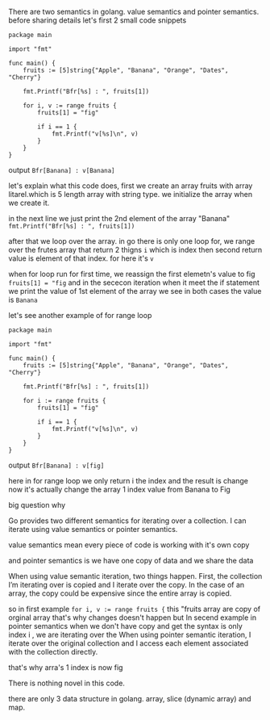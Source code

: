 There are two semantics in golang. value semantics and pointer semantics. before sharing details let's first 2 small code snippets

```
package main

import "fmt"

func main() {
	fruits := [5]string{"Apple", "Banana", "Orange", "Dates", "Cherry"}

	fmt.Printf("Bfr[%s] : ", fruits[1])

	for i, v := range fruits {
		fruits[1] = "fig"

		if i == 1 {
			fmt.Printf("v[%s]\n", v)
		}
	}
}
```

output
`Bfr[Banana] : v[Banana]`

let's explain what this code does,
first we create an array fruits with array litarel.which is 5 length array with string type. we initialize the array when we create it.

in the next line we just print the 2nd element of the array "Banana"
`fmt.Printf("Bfr[%s] : ", fruits[1])`

after that we loop over the array.
in go there is only one loop for, we range over the frutes array that return 2 thigns `i` which is index then second return value is element of that index. for here it's `v` 

when for loop run for first time, we reassign the first elemetn's value to fig 
`fruits[1] = "fig`  and in the sececon iteration when it meet the if statement we print the value of 1st element of the array 
we see in both cases the value is  `Banana`


let's see another example of for range loop 

```
package main

import "fmt"

func main() {
	fruits := [5]string{"Apple", "Banana", "Orange", "Dates", "Cherry"}

	fmt.Printf("Bfr[%s] : ", fruits[1])

	for i := range fruits {
		fruits[1] = "fig"

		if i == 1 {
			fmt.Printf("v[%s]\n", v)
		}
	}
}
```

output
`Bfr[Banana] : v[fig]`

here in for range loop we only return i the index and the result is change now it's actually change the array 1 index value from Banana to Fig 

big question why 

Go provides two different semantics for iterating over a collection. I can iterate using value semantics or pointer semantics.

value semantics mean every piece of code is working with it's own copy

and pointer semantics is we have one copy of data and we share the data 


When using value semantic iteration, two things happen. First, the collection I’m iterating over is copied and I iterate over the copy. In the case of an array, the copy could be expensive since the entire array is copied. 

so in first example 
`for i, v := range fruits {`
this "fruits array are copy of orginal array that's why changes doesn't happen but 
In secend example in pointer semantics  when we don't have copy and get the syntax is only index i , we are iterating over the When using pointer semantic iteration, I iterate over the original collection and I access each element associated with the collection directly.

that's why arra's 1 index is now fig 






There is nothing novel in this code.

there are only 3 data structure in golang. array, slice (dynamic array) and map.
